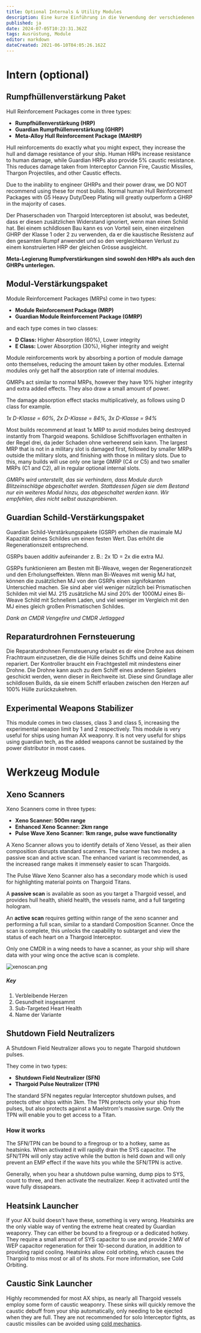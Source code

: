 ```yaml
---
title: Optional Internals & Utility Modules
description: Eine kurze Einführung in die Verwendung der verschiedenen Module in AX.
published: ja
date: 2024-07-05T10:23:31.362Z
tags: Ausrüstung, Module
editor: markdown
dateCreated: 2021-06-10T04:05:26.162Z
---
```


# Intern (optional)

## Rumpfhüllenverstärkung Paket

Hull Reinforcement Packages come in three types:

- **Rumpfhüllenverstärkung (HRP)**
- **Guardian Rumpfhüllenverstärkung (GHRP)**
- **Meta-Alloy Hull Reinforcement Package (MAHRP)**

Hull reinforcements do exactly what you might expect, they increase the hull and damage resistance of your ship. Human HRPs increase resistance to human damage, while Guardian HRPs also provide 5% caustic resistance. This reduces damage taken from Interceptor Cannon Fire, Caustic Missiles, Thargon Projectiles, and other Caustic effects.

Due to the inability to engineer GHRPs and their power draw,  we DO NOT recommend using these for most builds. Normal human Hull Reinforcement Packages with G5 Heavy Duty/Deep Plating will greatly outperform a GHRP in the majority of cases.

Der Phaserschaden von Thargoid Interceptoren ist absolut, was bedeutet, dass er diesen zusätzlichen Widerstand ignoriert, wenn man einen Schild hat. Bei einem schildlosen Bau kann es von Vorteil sein, einen einzelnen GHRP der Klasse 1 oder 2 zu verwenden, da er die kaustische Resistenz auf den gesamten Rumpf anwendet und so den vergleichbaren Verlust zu einem konstruierten HRP der gleichen Grösse ausgleicht.

**Meta-Legierung Rumpfverstärkungen sind sowohl den HRPs als auch den GHRPs unterlegen.**

## Modul-Verstärkungspaket

Module Reinforcement Packages (MRPs) come in two types:

- **Module Reinforcement Package (MRP)**
- **Guardian Module Reinforcement Package (GMRP)**

and each type comes in two classes:

- **D Class:** Higher Absorption (60%), Lower integrity
- **E Class:** Lower Absorption (30%), Higher integrity and weight

Module reinforcements work by absorbing a portion of module damage onto themselves, reducing the amount taken by other modules. External modules only get half the absorption rate of internal modules.

GMRPs act similar to normal MRPs, however they have 10% higher integrity and extra added effects. They also draw a small amount of power.

The damage absorption effect stacks multiplicatively, as follows using D class for example.

*1x D-Klasse = 60%, 2x D-Klasse = 84%, 3x D-Klasse = 94%*

Most builds recommend at least 1x MRP to avoid modules being destroyed instantly from Thargoid weapons. Schildlose Schiffsvorlagen enthalten in der Regel drei, da jeder Schaden ohne verheerend sein kann. The largest MRP that is not in a military slot is damaged first, followed by smaller MRPs outside the military slots, and finishing with those in military slots. Due to this, many builds will use only one large GMRP (C4 or C5) and two smaller MRPs (C1 and C2), all in regular optional internal slots.

*GMRPs wird unterstellt, das sie verhindern, dass Module durch Blitzeinschläge abgeschaltet werden. Stattdessen fügen sie dem Bestand nur ein weiteres Modul hinzu, das abgeschaltet werden kann. Wir empfehlen, dies nicht selbst auszuprobieren*.

## Guardian Schild-Verstärkungspaket

Guardian Schild-Verstärkungspakete (GSRP) erhöhen die maximale MJ Kapazität deines Schildes um einen festen Wert. Das erhöht die Regenerationszeit entsprechend.

GSRPs bauen additiv aufeinander z. B.: 2x 1D = 2x die extra MJ.

GSRPs funktionieren am Besten mit Bi-Weave, wegen der Regenerationzeit und den Erholungseffekten. Wenn man Bi-Weaves mit wenig MJ hat, können die zusätzlichen MJ von den GSRPs einen signifokanten Unterschied machen. Sie sind aber viel weniger nützlich bei Prismatischen Schilden mit viel MJ. 215 zusätzliche MJ sind 20% der 1000MJ eines Bi-Weave Schild mit Schnellem Laden, und viel weniger im Vergleich mit den MJ eines gleich großen Prismatischen Schildes.

*Dank an CMDR Vengefire und CMDR Jetlagged*

## Reparaturdrohnen Fernsteuerung
Die Reparaturdrohnen Fernsteuerung erlaubt es dir eine Drohne aus deinem Frachtraum einzusetzen, die die Hülle deines Schiffs und deine Kabine repariert. Der Kontroller braucht ein Frachtgestell mit mindestens einer Drohne. Die Drohne kann auch zu dem Schiff eines anderen Spielers geschickt werden, wenn dieser in Reichweite ist. Diese sind Grundlage aller schildlosen Builds, da sie einem Schiff erlauben zwischen den Herzen auf 100% Hülle zurückzukehren.

## Experimental Weapons Stabilizer
This module comes in two classes, class 3 and class 5, increasing the experimental weapon limit by 1 and 2 respectively. This module is very useful for ships using human AX weaponry. It is not very useful for ships using guardian tech, as the added weapons cannot be sustained by the power distributor in most cases.

# Werkzeug Module

## Xeno Scanners

Xeno Scanners come in three types:

- **Xeno Scanner: 500m range**
- **Enhanced Xeno Scanner: 2km range**
- **Pulse Wave Xeno Scanner: 1km range, pulse wave functionality**

A Xeno Scanner allows you to identify details of Xeno Vessel, as their alien composition disrupts standard scanners. The scanner has two modes, a passive scan and active scan. The enhanced variant is recommended, as the increased range makes it immensely easier to scan Thargoids.

The Pulse Wave Xeno Scanner also has a secondary mode which is used for highlighting material points on Thargoid Titans.

A **passive scan** is available as soon as you target a Thargoid vessel, and provides hull health, shield health, the vessels name, and a full targeting hologram.

An **active scan** requires getting within range of the xeno scanner and performing a full scan, similar to a standard Composition Scanner. Once the scan is complete, this unlocks the capability to subtarget and view the status of each heart on a Thargoid Interceptor.

Only one CMDR in a wing needs to have a scanner, as your ship will share data with your wing once the active scan is complete.

![xenoscan.png](/img/xenoscan.png)

##### Key
1. Verbleibende Herzen
2. Gesundheit insgesammt
3. Sub-Targeted Heart Health
4. Name der Variante

## Shutdown Field Neutralizers

A Shutdown Field Neutralizer allows you to negate Thargoid shutdown pulses.

They come in two types:
- **Shutdown Field Neutralizer (SFN)**
- **Thargoid Pulse Neutralizer (TPN)**

The standard SFN negates regular Interceptor shutdown pulses, and protects other ships within 3km. The TPN protects only your ship from pulses, but also protects against a Maelstrom's massive surge.  Only the TPN will enable you to get access to a Titan.

### How it works

The SFN/TPN can be bound to a firegroup or to a hotkey, same as heatsinks. When activated it will rapidly drain the SYS capacitor. The SFN/TPN will only stay active while the button is held down and will only prevent an EMP effect if the wave hits you while the SFN/TPN is active.

Generally, when you hear a shutdown pulse warning, dump pips to SYS, count to three, and then activate the neutralizer. Keep it activated until the wave fully dissapears.

## Heatsink Launcher
If your AX build doesn't have these, something is very wrong. Heatsinks are the only viable way of venting the extreme heat created by Guardian weaponry. They can either be bound to a firegroup or a dedicated hotkey. They require a small amount of SYS capacitor to use and provide 2 MW of WEP capacitor regeneration for their 10-second duration, in addition to providing rapid cooling. Heatsinks allow cold orbiting, which causes the Thargoid to miss most or all of its shots. For more information, see Cold Orbiting.

## Caustic Sink Launcher
Highly recommended for most AX ships, as nearly all Thargoid vessels employ some form of caustic weaponry. These sinks will quickly remove the caustic debuff from your ship automatically, only needing to be ejected when they are full. They are not recommended for solo Interceptor fights, as caustic missiles can be avoided using [cold mechanics](https://youtu.be/f-2zN0f__HA?t=95).